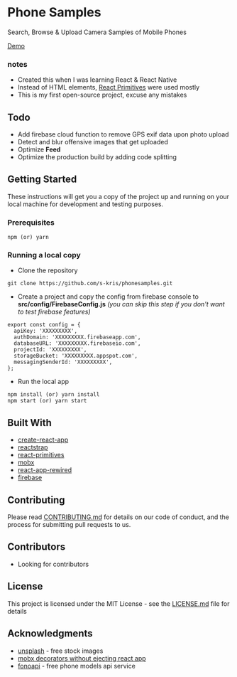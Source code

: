 # Phone Samples

Search, Browse & Upload Camera Samples of Mobile Phones

[Demo](https://phone-samples-5d569.firebaseapp.com)

### notes

* Created this when I was learning React & React Native
* Instead of HTML elements, [React Primitives](https://github.com/lelandrichardson/react-primitives) were used mostly
* This is my first open-source project, excuse any mistakes

## Todo

* Add firebase cloud function to remove GPS exif data upon photo upload
* Detect and blur offensive images that get uploaded
* Optimize **Feed**
* Optimize the production build by adding code splitting

## Getting Started

These instructions will get you a copy of the project up and running on your local machine for development and testing purposes.

### Prerequisites

```
npm (or) yarn
```

### Running a local copy

* Clone the repository

```
git clone https://github.com/s-kris/phonesamples.git
```

* Create a project and copy the config from firebase console to **src/config/FirebaseConfig.js**
  _(you can skip this step if you don't want to test firebase features)_

```
export const config = {
  apiKey: 'XXXXXXXXX',
  authDomain: 'XXXXXXXXX.firebaseapp.com',
  databaseURL: 'XXXXXXXXX.firebaseio.com',
  projectId: 'XXXXXXXXX',
  storageBucket: 'XXXXXXXXX.appspot.com',
  messagingSenderId: 'XXXXXXXXX',
};
```

* Run the local app

```
npm install (or) yarn install
npm start (or) yarn start
```

## Built With

* [create-react-app](https://github.com/facebook/create-react-app)
* [reactstrap](https://reactstrap.github.io)
* [react-primitives](https://github.com/lelandrichardson/react-primitives)
* [mobx](https://mobx.js.org)
* [react-app-rewired](https://github.com/timarney/react-app-rewired)
* [firebase](http://firebase.google.com)

## Contributing

Please read [CONTRIBUTING.md](CONTRIBUTING.md) for details on our code of conduct, and the process for submitting pull requests to us.

## Contributors

* Looking for contributors

## License

This project is licensed under the MIT License - see the [LICENSE.md](LICENSE) file for details

## Acknowledgments

* [unsplash](http://unsplash.com) - free stock images
* [mobx decorators without ejecting react app](https://github.com/leighhalliday/mobx-decorators-without-ejecting)
* [fonoapi](https://github.com/shakee93/fonoapi) - free phone models api service
